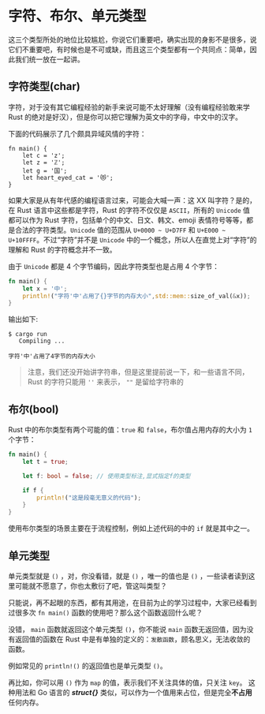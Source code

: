 # 字符、布尔、单元类型

这三个类型所处的地位比较尴尬，你说它们重要吧，确实出现的身影不是很多，说它们不重要吧，有时候也是不可或缺，而且这三个类型都有一个共同点：简单，因此我们统一放在一起讲。

## 字符类型(char)

字符，对于没有其它编程经验的新手来说可能不太好理解（没有编程经验敢来学 Rust 的绝对是好汉），但是你可以把它理解为英文中的字母，中文中的汉字。

下面的代码展示了几个颇具异域风情的字符：

```
fn main() {
    let c = 'z';
    let z = 'ℤ';
    let g = '国';
    let heart_eyed_cat = '😻';
}
```

如果大家是从有年代感的编程语言过来，可能会大喊一声：这 XX 叫字符？是的，在 Rust 语言中这些都是字符，Rust 的字符不仅仅是 `ASCII`，所有的 `Unicode` 值都可以作为 Rust 字符，包括单个的中文、日文、韩文、emoji 表情符号等等，都是合法的字符类型。`Unicode` 值的范围从 `U+0000 ~ U+D7FF` 和 `U+E000 ~ U+10FFFF`。不过“字符”并不是 `Unicode` 中的一个概念，所以人在直觉上对“字符”的理解和 Rust 的字符概念并不一致。

由于 `Unicode` 都是 4 个字节编码，因此字符类型也是占用 4 个字节：

```rust
fn main() {
    let x = '中';
    println!("字符'中'占用了{}字节的内存大小",std::mem::size_of_val(&x));
}
```

输出如下:

```console
$ cargo run
   Compiling ...

字符'中'占用了4字节的内存大小
```

> 注意，我们还没开始讲字符串，但是这里提前说一下，和一些语言不同，Rust 的字符只能用 `''` 来表示， `""` 是留给字符串的

## 布尔(bool)

Rust 中的布尔类型有两个可能的值：`true` 和 `false`，布尔值占用内存的大小为 `1` 个字节：

```rust
fn main() {
    let t = true;

    let f: bool = false; // 使用类型标注,显式指定f的类型

    if f {
        println!("这是段毫无意义的代码");
    }
}
```

使用布尔类型的场景主要在于流程控制，例如上述代码的中的 `if` 就是其中之一。

## 单元类型

单元类型就是 `()` ，对，你没看错，就是 `()` ，唯一的值也是 `()` ，一些读者读到这里可能就不愿意了，你也太敷衍了吧，管这叫类型？

只能说，再不起眼的东西，都有其用途，在目前为止的学习过程中，大家已经看到过很多次 `fn main()` 函数的使用吧？那么这个函数返回什么呢？

没错， `main` 函数就返回这个单元类型 `()`，你不能说 `main` 函数无返回值，因为没有返回值的函数在 Rust 中是有单独的定义的：`发散函数`，顾名思义，无法收敛的函数。

例如常见的 `println!()` 的返回值也是单元类型 `()`。

再比如，你可以用 `()` 作为 `map` 的值，表示我们不关注具体的值，只关注 `key`。 这种用法和 Go 语言的 **_struct{}_** 类似，可以作为一个值用来占位，但是完全**不占用**任何内存。
